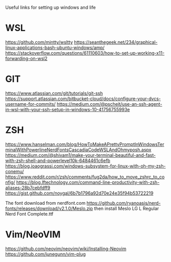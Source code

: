 Useful links for setting up windows and life

# WSL
https://github.com/mintty/wsltty
https://seanthegeek.net/234/graphical-linux-applications-bash-ubuntu-windows/amp/
https://stackoverflow.com/questions/61110603/how-to-set-up-working-x11-forwarding-on-wsl2

# GIT
https://www.atlassian.com/git/tutorials/git-ssh
https://support.atlassian.com/bitbucket-cloud/docs/configure-your-dvcs-username-for-commits/
https://medium.com/@pscheit/use-an-ssh-agent-in-wsl-with-your-ssh-setup-in-windows-10-41756755993e

# ZSH
https://www.hanselman.com/blog/HowToMakeAPrettyPromptInWindowsTerminalWithPowerlineNerdFontsCascadiaCodeWSLAndOhmyposh.aspx
https://medium.com/@shivam1/make-your-terminal-beautiful-and-fast-with-zsh-shell-and-powerlevel10k-6484461c6efb
https://blog.joaograssi.com/windows-subsystem-for-linux-with-oh-my-zsh-conemu/
https://www.reddit.com/r/zsh/comments/fug2da/how_to_move_zshrc_to_config/
https://blog.lftechnology.com/command-line-productivity-with-zsh-aliases-28b7cebfdff9
https://gist.github.com/noygal/6b7b1796a92d70e24e35f94b53722219

The font
download from nerdfont.com
https://github.com/ryanoasis/nerd-fonts/releases/download/v2.1.0/Meslo.zip
then install
Meslo LG L Regular Nerd Font Complete.ttf

# Vim/NeoVIM
https://github.com/neovim/neovim/wiki/Installing-Neovim
https://github.com/junegunn/vim-plug
